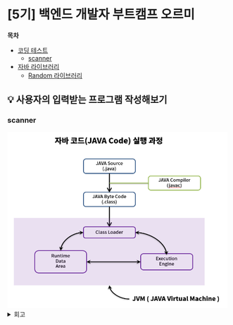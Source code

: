 # [5기] 백엔드 개발자 부트캠프 오르미

  **목차**
- [코딩 테스트](#userWrite)
  - [scanner](#scanner)
- [자바 라이브러리](#Library)
  - [Random 라이브러리](#randomLibrary)



## 💡 사용자의 입력받는 프로그램 작성해보기
<a id="userWrite"></a>


### scanner
<a id="scanner"></a>

<img src="img/day23/java_code.PNG" width="500" height="400" alt="">

<details>
<summary> 회고 </summary>

어제에 이어서 오늘도 실습 위주라 많지 않은 분량이었습니다. <br>
오늘은 코테 스터디 모임하고 저녁먹고 CS 스터디 모임하니 시간이....<br>
열심히 롱런을 위하여 이것저것 배우면서 진행!! <br>
<br>
계속 배우면서 느끼는 점은<br>
배운 지식도 금방 까먹으니 열심히 코드를 쳐보고<br>
익숙해지는게 제일 중요한 것 같다고 느낌니다.<br>
손으로 한번이라도 쳐보거나 말로 누구에게 설명하는 것은<br>
기억에 오래 남는 것 같습니다.<br>
<br>
더욱 열심히 하지만 건강 지키면서 잘 코딩해보겠습니다!

</details>


